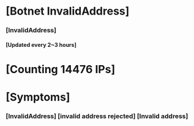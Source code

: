 # [Botnet InvalidAddress]
### [InvalidAddress]
#### [Updated every 2~3 hours]

# [Counting 14476 IPs]

# [Symptoms] 

###   [InvalidAddress] [invalid address rejected] [Invalid address]

